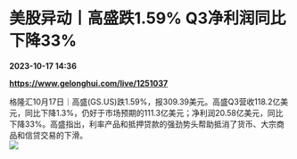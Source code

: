 # 美股异动丨高盛跌1.59% Q3净利润同比下降33%

**2023-10-17 14:36**

**https://www.gelonghui.com/live/1251037**

格隆汇10月17日｜高盛(GS.US)跌1.59%，报309.39美元。高盛Q3营收118.2亿美元，同比下降1.3%，仍好于市场预期的111.3亿美元；净利润20.58亿美元，同比下降33%。高盛指出，利率产品和抵押贷款的强劲势头帮助抵消了货币、大宗商品和信贷交易的下滑。  
![](https://img3.gelonghui.com/be3b6-f1ae2b3f-e9d3-4f05-a636-053cfe7dfe34.jpg)